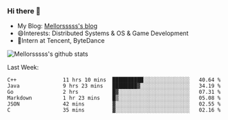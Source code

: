 ### Hi there 👋

- My Blog: [Mellorsssss's blog](https://mellorsssss.com/)
- 😄Interests: Distributed Systems & OS & Game Development
- 🤔Intern at Tencent, ByteDance


![Mellorsssss's github stats](https://github-readme-stats.vercel.app/api?username=Mellorsssss&show_icons=true&theme=radical)

<!-- ![Top Langs](https://github-readme-stats.vercel.app/api/top-langs/?username=anuraghazra&hide=javascript,html,typescript,css,glsl) -->

<!--
**Mellorsssss/Mellorsssss** is a ✨ _special_ ✨ repository because its `README.md` (this file) appears on your GitHub profile.

Here are some ideas to get you started:

- 🔭 I’m currently working on ...
- 🌱 I’m currently learning ...
- 👯 I’m looking to collaborate on ...
- 🤔 I’m looking for help with ...
- 💬 Ask me about ...
- 📫 How to reach me: ...
- 😄 Pronouns: ...
- ⚡ Fun fact: ...
-->

Last Week:
<!--START_SECTION:waka-->

```text
C++               11 hrs 10 mins  ██████████░░░░░░░░░░░░░░░   40.64 %
Java              9 hrs 23 mins   ████████▓░░░░░░░░░░░░░░░░   34.19 %
Go                2 hrs           █▓░░░░░░░░░░░░░░░░░░░░░░░   07.31 %
Markdown          1 hr 23 mins    █▒░░░░░░░░░░░░░░░░░░░░░░░   05.08 %
JSON              42 mins         ▓░░░░░░░░░░░░░░░░░░░░░░░░   02.55 %
C                 35 mins         ▓░░░░░░░░░░░░░░░░░░░░░░░░   02.16 %
```

<!--END_SECTION:waka-->
